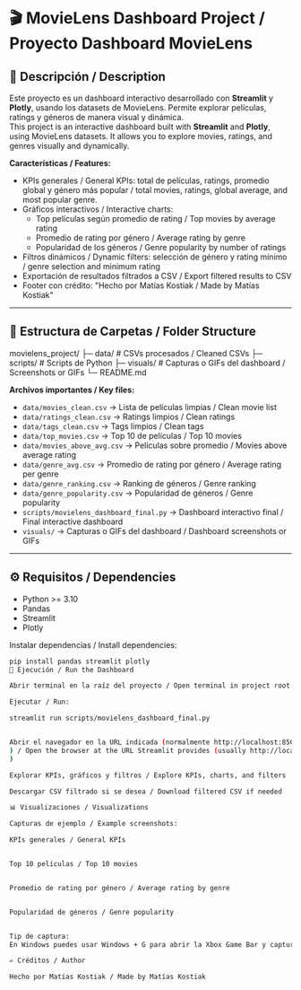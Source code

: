 # 🎬 MovieLens Dashboard Project / Proyecto Dashboard MovieLens

## 📖 Descripción / Description
Este proyecto es un dashboard interactivo desarrollado con **Streamlit** y **Plotly**, usando los datasets de MovieLens. Permite explorar películas, ratings y géneros de manera visual y dinámica.  
This project is an interactive dashboard built with **Streamlit** and **Plotly**, using MovieLens datasets. It allows you to explore movies, ratings, and genres visually and dynamically.

**Características / Features:**
- KPIs generales / General KPIs: total de películas, ratings, promedio global y género más popular / total movies, ratings, global average, and most popular genre.
- Gráficos interactivos / Interactive charts:
  - Top películas según promedio de rating / Top movies by average rating
  - Promedio de rating por género / Average rating by genre
  - Popularidad de los géneros / Genre popularity by number of ratings
- Filtros dinámicos / Dynamic filters: selección de género y rating mínimo / genre selection and minimum rating
- Exportación de resultados filtrados a CSV / Export filtered results to CSV
- Footer con crédito: "Hecho por Matías Kostiak / Made by Matías Kostiak"

---

## 📂 Estructura de Carpetas / Folder Structure

movielens_project/
├─ data/ # CSVs procesados / Cleaned CSVs
├─ scripts/ # Scripts de Python
├─ visuals/ # Capturas o GIFs del dashboard / Screenshots or GIFs
└─ README.md


**Archivos importantes / Key files:**
- `data/movies_clean.csv` → Lista de películas limpias / Clean movie list
- `data/ratings_clean.csv` → Ratings limpios / Clean ratings
- `data/tags_clean.csv` → Tags limpios / Clean tags
- `data/top_movies.csv` → Top 10 de películas / Top 10 movies
- `data/movies_above_avg.csv` → Películas sobre promedio / Movies above average rating
- `data/genre_avg.csv` → Promedio de rating por género / Average rating per genre
- `data/genre_ranking.csv` → Ranking de géneros / Genre ranking
- `data/genre_popularity.csv` → Popularidad de géneros / Genre popularity
- `scripts/movielens_dashboard_final.py` → Dashboard interactivo final / Final interactive dashboard
- `visuals/` → Capturas o GIFs del dashboard / Dashboard screenshots or GIFs

---

## ⚙️ Requisitos / Dependencies

- Python >= 3.10
- Pandas
- Streamlit
- Plotly

Instalar dependencias / Install dependencies:

```bash
pip install pandas streamlit plotly
🚀 Ejecución / Run the Dashboard

Abrir terminal en la raíz del proyecto / Open terminal in project root.

Ejecutar / Run:

streamlit run scripts/movielens_dashboard_final.py


Abrir el navegador en la URL indicada (normalmente http://localhost:8501
) / Open the browser at the URL Streamlit provides (usually http://localhost:8501
)

Explorar KPIs, gráficos y filtros / Explore KPIs, charts, and filters

Descargar CSV filtrado si se desea / Download filtered CSV if needed

📊 Visualizaciones / Visualizations

Capturas de ejemplo / Example screenshots:

KPIs generales / General KPIs


Top 10 películas / Top 10 movies


Promedio de rating por género / Average rating by genre


Popularidad de géneros / Genre popularity


Tip de captura:
En Windows puedes usar Windows + G para abrir la Xbox Game Bar y capturar imágenes o grabar GIFs del dashboard en acción.

✍️ Créditos / Author

Hecho por Matías Kostiak / Made by Matías Kostiak